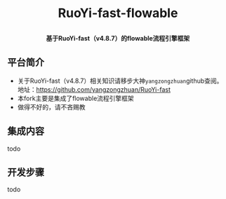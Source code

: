 [//]: # (<p align="center">)

[//]: # (	<img alt="logo" src="https://oscimg.oschina.net/oscnet/up-dd77653d7c9f197dd9d93684f3c8dcfbab6.png">)

[//]: # (</p>)
<h1 align="center" style="margin: 30px 0 30px; font-weight: bold;">RuoYi-fast-flowable</h1>
<h4 align="center">基于RuoYi-fast（v4.8.7）的flowable流程引擎框架</h4>


## 平台简介
- 关于RuoYi-fast（v4.8.7）相关知识请移步大神`yangzongzhuan`github查阅。地址：https://github.com/yangzongzhuan/RuoYi-fast
- 本fork主要是集成了flowable流程引擎框架
- 做得不好的，请不吝赐教



## 集成内容
todo




## 开发步骤
todo



